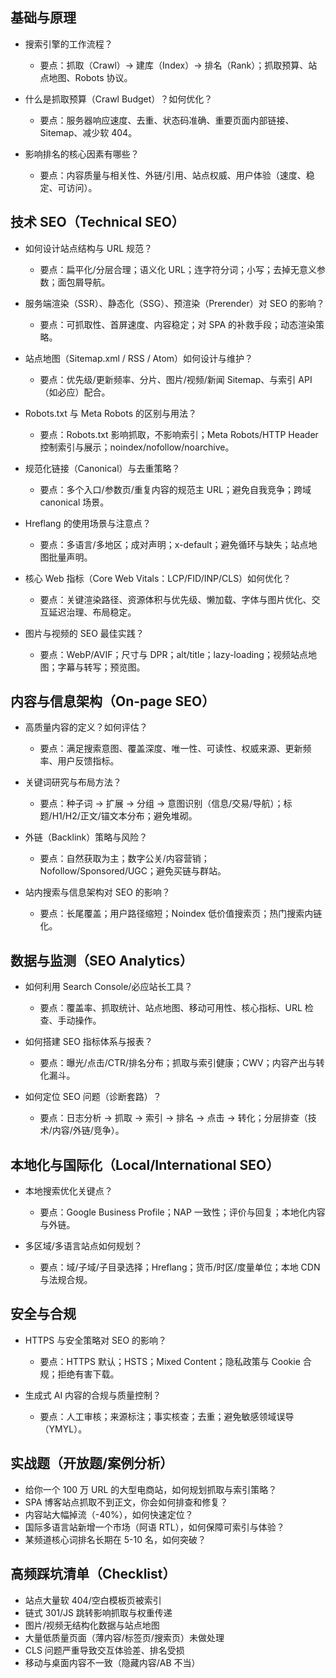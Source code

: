 ## 基础与原理

- 搜索引擎的工作流程？

  - 要点：抓取（Crawl）→ 建库（Index）→ 排名（Rank）；抓取预算、站点地图、Robots 协议。

- 什么是抓取预算（Crawl Budget）？如何优化？

  - 要点：服务器响应速度、去重、状态码准确、重要页面内部链接、Sitemap、减少软 404。

- 影响排名的核心因素有哪些？

  - 要点：内容质量与相关性、外链/引用、站点权威、用户体验（速度、稳定、可访问）。

## 技术 SEO（Technical SEO）

- 如何设计站点结构与 URL 规范？

  - 要点：扁平化/分层合理；语义化 URL；连字符分词；小写；去掉无意义参数；面包屑导航。

- 服务端渲染（SSR）、静态化（SSG）、预渲染（Prerender）对 SEO 的影响？

  - 要点：可抓取性、首屏速度、内容稳定；对 SPA 的补救手段；动态渲染策略。

- 站点地图（Sitemap.xml / RSS / Atom）如何设计与维护？

  - 要点：优先级/更新频率、分片、图片/视频/新闻 Sitemap、与索引 API（如必应）配合。

- Robots.txt 与 Meta Robots 的区别与用法？

  - 要点：Robots.txt 影响抓取，不影响索引；Meta Robots/HTTP Header 控制索引与展示；noindex/nofollow/noarchive。

- 规范化链接（Canonical）与去重策略？

  - 要点：多个入口/参数页/重复内容的规范主 URL；避免自我竞争；跨域 canonical 场景。

- Hreflang 的使用场景与注意点？

  - 要点：多语言/多地区；成对声明；x-default；避免循环与缺失；站点地图批量声明。

- 核心 Web 指标（Core Web Vitals：LCP/FID/INP/CLS）如何优化？

  - 要点：关键渲染路径、资源体积与优先级、懒加载、字体与图片优化、交互延迟治理、布局稳定。

- 图片与视频的 SEO 最佳实践？

  - 要点：WebP/AVIF；尺寸与 DPR；alt/title；lazy-loading；视频站点地图；字幕与转写；预览图。

## 内容与信息架构（On-page SEO）

- 高质量内容的定义？如何评估？

  - 要点：满足搜索意图、覆盖深度、唯一性、可读性、权威来源、更新频率、用户反馈指标。

- 关键词研究与布局方法？

  - 要点：种子词 → 扩展 → 分组 → 意图识别（信息/交易/导航）；标题/H1/H2/正文/锚文本分布；避免堆砌。

- 外链（Backlink）策略与风险？

  - 要点：自然获取为主；数字公关/内容营销；Nofollow/Sponsored/UGC；避免买链与群站。

- 站内搜索与信息架构对 SEO 的影响？
  - 要点：长尾覆盖；用户路径缩短；Noindex 低价值搜索页；热门搜索内链化。

## 数据与监测（SEO Analytics）

- 如何利用 Search Console/必应站长工具？

  - 要点：覆盖率、抓取统计、站点地图、移动可用性、核心指标、URL 检查、手动操作。

- 如何搭建 SEO 指标体系与报表？

  - 要点：曝光/点击/CTR/排名分布；抓取与索引健康；CWV；内容产出与转化漏斗。

- 如何定位 SEO 问题（诊断套路）？

  - 要点：日志分析 → 抓取 → 索引 → 排名 → 点击 → 转化；分层排查（技术/内容/外链/竞争）。

## 本地化与国际化（Local/International SEO）

- 本地搜索优化关键点？

  - 要点：Google Business Profile；NAP 一致性；评价与回复；本地化内容与外链。

- 多区域/多语言站点如何规划？
  - 要点：域/子域/子目录选择；Hreflang；货币/时区/度量单位；本地 CDN 与法规合规。

## 安全与合规

- HTTPS 与安全策略对 SEO 的影响？

  - 要点：HTTPS 默认；HSTS；Mixed Content；隐私政策与 Cookie 合规；拒绝有害下载。

- 生成式 AI 内容的合规与质量控制？
  - 要点：人工审核；来源标注；事实核查；去重；避免敏感领域误导（YMYL）。

## 实战题（开放题/案例分析）

- 给你一个 100 万 URL 的大型电商站，如何规划抓取与索引策略？
- SPA 博客站点抓取不到正文，你会如何排查和修复？
- 内容站大幅掉流（-40%），如何快速定位？
- 国际多语言站新增一个市场（阿语 RTL），如何保障可索引与体验？
- 某频道核心词排名长期在 5-10 名，如何突破？

## 高频踩坑清单（Checklist）

- 站点大量软 404/空白模板页被索引
- 链式 301/JS 跳转影响抓取与权重传递
- 图片/视频无结构化数据与站点地图
- 大量低质量页面（薄内容/标签页/搜索页）未做处理
- CLS 问题严重导致交互体验差、排名受损
- 移动与桌面内容不一致（隐藏内容/AB 不当）
